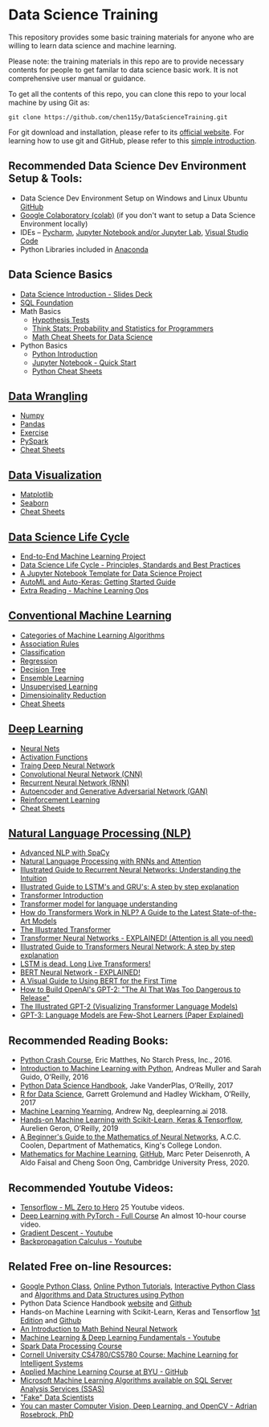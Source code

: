 # Data Science Training
This repository provides some basic training materials for anyone who are willing to learn data science and machine learning. 

Please note: the training materials in this repo are to provide necessary contents for people to get familar to data science basic work. It is not comprehensive user manual or guidance.

To get all the contents of this repo, you can clone this repo to your local machine by using Git as:
```shell
git clone https://github.com/chen115y/DataScienceTraining.git
```

For git download and installation, please refer to its [official website](https://git-scm.com/downloads). For learning how to use git and GitHub, please refer to this [simple introduction](./Python_Introduction/git_github.pdf).

## Recommended Data Science Dev Environment Setup & Tools:
* Data Science Dev Environment Setup on Windows and Linux Ubuntu [GitHub](https://github.com/chen115y/DataScience_Env_Setup)
* [Google Colaboratory (colab)](https://colab.research.google.com/notebooks/intro.ipynb) (if you don't want to setup a Data Science Environment locally)
* IDEs – [Pycharm](https://www.jetbrains.com/pycharm/), [Jupyter Notebook and/or Jupyter Lab](https://jupyter.org/), [Visual Studio Code](https://code.visualstudio.com/docs/python/jupyter-support)
* Python Libraries included in [Anaconda](https://www.anaconda.com/distribution/)

## Data Science Basics
* [Data Science Introduction - Slides Deck](./Data-Science-Life-Cycle.pdf)
* [SQL Foundation](https://www.udemy.com/course/sql-essentials-for-beginners/)
* Math Basics
    * [Hypothesis Tests](https://www.datasciencecentral.com/profiles/blogs/hypothesis-tests-in-one-picture)
    * [Think Stats: Probability and Statistics for Programmers](./Python_Introduction/thinkstats.pdf)
    * [Math Cheat Sheets for Data Science](https://github.com/chen115y/DESAL/tree/master/CheatSheets/Math)
* Python Basics
    * [Python Introduction](./Python_Introduction/Python_Basics.ipynb)
    * [Jupyter Notebook - Quick Start](./Python_Introduction/Quick_Start_Guide.ipynb)
    * [Python Cheat Sheets](https://github.com/chen115y/DESAL/tree/master/CheatSheets/Python)

## [Data Wrangling](./DataWrangling)
* [Numpy](./DataWrangling/Numpy.ipynb)
* [Pandas](./DataWrangling/Pandas.ipynb)
* [Exercise](./DataWrangling/Exercise.ipynb)
* [PySpark](./DataWrangling/PySpark.ipynb)
* [Cheat Sheets](https://github.com/chen115y/DESAL/tree/master/CheatSheets/Python)

## [Data Visualization](./Visualization)
* [Matplotlib](./Visualization/Matplotlib.ipynb)
* [Seaborn](./Visualization/Seaborn.ipynb)
* [Cheat Sheets](https://github.com/chen115y/DESAL/tree/master/CheatSheets/Visualization)

## [Data Science Life Cycle](./DSLC)
* [End-to-End Machine Learning Project](./DSLC/02_end_to_end_machine_learning_project.ipynb)
* [Data Science Life Cycle - Principles, Standards and Best Practices](./DSLC/dslc_stardards_best_practices.ipynb) 
* [A Jupyter Notebook Template for Data Science Project](./DSLC/template.ipynb)
* [AutoML and Auto-Keras: Getting Started Guide](./DSLC/auto-keras.ipynb)
* [Extra Reading - Machine Learning Ops](https://cloud.google.com/solutions/machine-learning/mlops-continuous-delivery-and-automation-pipelines-in-machine-learning)

## [Conventional Machine Learning](./ConventionalMachineLearning)
* [Categories of Machine Learning Algorithms](https://static.coggle.it/diagram/WHeBqDIrJRk-kDDY/t/categories-of-algorithms-non-exhaustive)
* [Association Rules](./ConventionalMachineLearning/sampleassociation.ipynb)
* [Classification](https://github.com/ageron/handson-ml2/blob/master/03_classification.ipynb)
* [Regression](https://github.com/ageron/handson-ml2/blob/master/04_training_linear_models.ipynb)
* [Decision Tree](https://github.com/ageron/handson-ml2/blob/master/06_decision_trees.ipynb)
* [Ensemble Learning](https://github.com/ageron/handson-ml2/blob/master/07_ensemble_learning_and_random_forests.ipynb)
* [Unsupervised Learning](https://github.com/ageron/handson-ml2/blob/master/09_unsupervised_learning.ipynb)
* [Dimensioinality Reduction](https://github.com/ageron/handson-ml2/blob/master/08_dimensionality_reduction.ipynb)
* [Cheat Sheets](https://github.com/chen115y/DESAL/tree/master/CheatSheets/MachineLearning)

## [Deep Learning](./DeepLearning)
* [Neural Nets](https://github.com/ageron/handson-ml2/blob/master/10_neural_nets_with_keras.ipynb)
* [Activation Functions](https://www.analyticsvidhya.com/blog/2020/01/fundamentals-deep-learning-activation-functions-when-to-use-them/)
* [Traing Deep Neural Network](https://github.com/ageron/handson-ml2/blob/master/11_training_deep_neural_networks.ipynb)
* [Convolutional Neural Network (CNN)](https://github.com/ageron/handson-ml2/blob/master/14_deep_computer_vision_with_cnns.ipynb)
* [Recurrent Neural Network (RNN)](https://github.com/ageron/handson-ml2/blob/master/15_processing_sequences_using_rnns_and_cnns.ipynb)
* [Autoencoder and Generative Adversarial Network (GAN)](https://github.com/ageron/handson-ml2/blob/master/17_autoencoders_and_gans.ipynb)
* [Reinforcement Learning](https://github.com/ageron/handson-ml2/blob/master/18_reinforcement_learning.ipynb)
* [Cheat Sheets](https://github.com/chen115y/DESAL/tree/master/CheatSheets/DeepLearning)

## [Natural Language Processing (NLP)](./NLP)
* [Advanced NLP with SpaCy](https://course.spacy.io/en/)
* [Natural Language Processing with RNNs and Attention](https://github.com/ageron/handson-ml2/blob/master/16_nlp_with_rnns_and_attention.ipynb)
* [Illustrated Guide to Recurrent Neural Networks: Understanding the Intuition](https://www.youtube.com/watch?v=LHXXI4-IEns)
* [Illustrated Guide to LSTM's and GRU's: A step by step explanation](https://www.youtube.com/watch?v=8HyCNIVRbSU)
* [Transformer Introduction](./NLP/transformers.ipynb)
* [Transformer model for language understanding](./NLP/transformer.ipynb)
* [How do Transformers Work in NLP? A Guide to the Latest State-of-the-Art Models](https://www.analyticsvidhya.com/blog/2019/06/understanding-transformers-nlp-state-of-the-art-models/)
* [The Illustrated Transformer](http://jalammar.github.io/illustrated-transformer/)
* [Transformer Neural Networks - EXPLAINED! (Attention is all you need)](https://www.youtube.com/watch?v=TQQlZhbC5ps)
* [Illustrated Guide to Transformers Neural Network: A step by step explanation](https://www.youtube.com/watch?v=4Bdc55j80l8)
* [LSTM is dead. Long Live Transformers!](https://www.youtube.com/watch?v=S27pHKBEp30)
* [BERT Neural Network - EXPLAINED!](https://www.youtube.com/watch?v=xI0HHN5XKDo)
* [A Visual Guide to Using BERT for the First Time](http://jalammar.github.io/a-visual-guide-to-using-bert-for-the-first-time/)
* [How to Build OpenAI's GPT-2: "The AI That Was Too Dangerous to Release"](https://blog.floydhub.com/gpt2/)
* [The Illustrated GPT-2 (Visualizing Transformer Language Models)](http://jalammar.github.io/illustrated-gpt2/)
* [GPT-3: Language Models are Few-Shot Learners (Paper Explained)](https://www.youtube.com/watch?v=SY5PvZrJhLE)

## Recommended Reading Books:
* [Python Crash Course](https://nostarch.com/pythoncrashcourse2e), Eric Matthes, No Starch Press, Inc., 2016.
* [Introduction to Machine Learning with Python](https://www.oreilly.com/library/view/introduction-to-machine/9781449369880/), Andreas Muller and Sarah Guido, O’Reilly, 2016
* [Python Data Science Handbook](http://shop.oreilly.com/product/0636920034919.do), Jake VanderPlas, O’Reilly, 2017
* [R for Data Science](https://r4ds.had.co.nz/), Garrett Grolemund and Hadley Wickham, O’Reilly, 2017
* [Machine Learning Yearning](https://www.deeplearning.ai/machine-learning-yearning/), Andrew Ng, deeplearning.ai 2018.
* [Hands-on Machine Learning with Scikit-Learn, Keras & Tensorflow](https://www.oreilly.com/library/view/hands-on-machine-learning/9781492032632/), Aurelien Geron, O’Reilly, 2019
* [A Beginner's Guide to the Mathematics of Neural Networks](./DeepLearning/Math.pdf), A.C.C. Coolen, Department of Mathematics, King's College London.
* [Mathematics for Machine Learning](./DeepLearning/Math.pdf), [GitHub](https://mml-book.github.io/), Marc Peter Deisenroth, A Aldo Faisal and Cheng Soon Ong, Cambridge University Press, 2020.

## Recommended Youtube Videos:
* [Tensorflow - ML Zero to Hero](https://www.youtube.com/watch?v=KNAWp2S3w94&list=RDCMUC0rqucBdTuFTjJiefW5t-IQ&start_radio=1&t=5) 25 Youtube videos.
* [Deep Learning with PyTorch - Full Course](https://www.youtube.com/watch?v=GIsg-ZUy0MY) An almost 10-hour course video. 
* [Gradient Descent - Youtube](https://www.youtube.com/watch?v=IHZwWFHWa-w)
* [Backpropagation Calculus - Youtube](https://www.youtube.com/watch?v=tIeHLnjs5U8)

## Related Free on-line Resources:
* [Google Python Class](https://developers.google.com/edu/python), [Online Python Tutorials](https://pythonspot.com/), [Interactive Python Class](https://cscircles.cemc.uwaterloo.ca/) and [Algorithms and Data Structures using Python](https://runestone.academy/runestone/books/published/pythonds/index.html)
* Python Data Science Handbook [website](https://jakevdp.github.io/PythonDataScienceHandbook/) and [Github](https://github.com/jakevdp/PythonDataScienceHandbook)
* Hands-on Machine Learning with Scikit-Learn, Keras and Tensorflow [1st Edition](http://index-of.es/Varios-2/Hands%20on%20Machine%20Learning%20with%20Scikit%20Learn%20and%20Tensorflow.pdf) and [Github](https://github.com/ageron/handson-ml2)
* [An Introduction to Math Behind Neural Network](https://hackernoon.com/a-6ur13zzx)
* [Machine Learning & Deep Learning Fundamentals - Youtube](https://www.youtube.com/playlist?list=PLZbbT5o_s2xq7LwI2y8_QtvuXZedL6tQU)
* [Spark Data Processing Course](https://github.com/luisbelloch/data_processing_course)
* [Cornell University CS4780/CS5780 Course: Machine Learning for Intelligent Systems](http://www.cs.cornell.edu/courses/cs4780/2018fa/lectures/index.html)
* [Applied Machine Learning Course at BYU - GitHub](https://github.com/tfolkman/byu_econ_applied_machine_learning/tree/master/lectures)
* [Microsoft Machine Learning Algorithms available on SQL Server Analysis Services (SSAS)](https://chen115yaohua.blogspot.com/2012/08/microsoft-sql-server-analysis-services.html)
* ["Fake" Data Scientists](https://towardsdatascience.com/from-sklearn-import-478c711dafa1)
* [You can master Computer Vision, Deep Learning, and OpenCV - Adrian Rosebrock, PhD](https://www.pyimagesearch.com/)